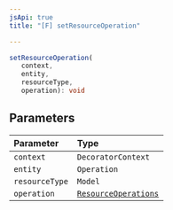 ```yaml
---
jsApi: true
title: "[F] setResourceOperation"

---
```

```ts
setResourceOperation(
   context, 
   entity, 
   resourceType, 
   operation): void
```

## Parameters

| Parameter | Type |
| :------ | :------ |
| `context` | `DecoratorContext` |
| `entity` | `Operation` |
| `resourceType` | `Model` |
| `operation` | [`ResourceOperations`](../type-aliases/ResourceOperations.md) |
